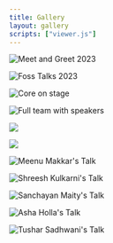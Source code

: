 ```yaml
---
title: Gallery
layout: gallery
scripts: ["viewer.js"]
---
```


<div class="img-grid">

![Meet and Greet 2023](/static/images/gallery/home.jpeg)

![Foss Talks 2023](/static/images/gallery/foss_talks_1.jpg)

![Core on stage](/static/images/gallery/foss_talks_5.jpeg)

![Full team with speakers](/static/images/gallery/foss_talks_4.jpeg)

![](/static/images/gallery/foss_talks_3.jpeg)

![](/static/images/gallery/foss_talks_2.jpeg)

![Meenu Makkar's Talk](/static/images/gallery/meenu_makkar.jpg)

![Shreesh Kulkarni's Talk](/static/images/gallery/shreesh_kulkarni.JPG)

![Sanchayan Maity's Talk](/static/images/gallery/sanchayan_maity.jpeg)

![Asha Holla's Talk](/static/images/gallery/asha_holla.JPG)

![Tushar Sadhwani's Talk](/static/images/gallery/tushar_sadhwani.jpeg)

</div>
